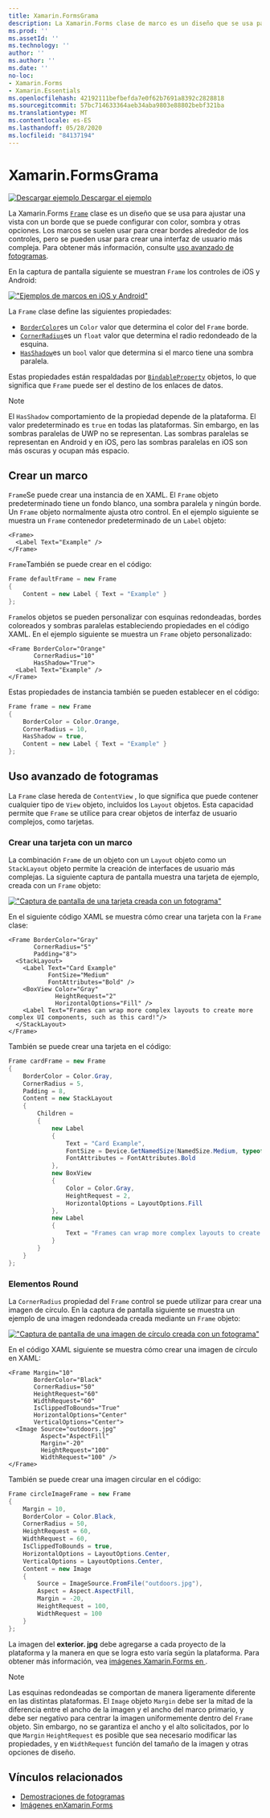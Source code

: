 ```yaml
---
title: Xamarin.FormsGrama
description: La Xamarin.Forms clase de marco es un diseño que se usa para ajustar una vista o un diseño con un borde que se puede configurar con color, sombra y otras opciones.
ms.prod: ''
ms.assetId: ''
ms.technology: ''
author: ''
ms.author: ''
ms.date: ''
no-loc:
- Xamarin.Forms
- Xamarin.Essentials
ms.openlocfilehash: 42192111befbefda7e0f62b7691a8392c2828818
ms.sourcegitcommit: 57bc714633364aeb34aba9803e88802bebf321ba
ms.translationtype: MT
ms.contentlocale: es-ES
ms.lasthandoff: 05/28/2020
ms.locfileid: "84137194"
---
```

# <a name="xamarinforms-frame"></a>Xamarin.FormsGrama

[![Descargar ejemplo](~/media/shared/download.png) Descargar el ejemplo](https://docs.microsoft.com/samples/xamarin/xamarin-forms-samples/userinterface-frame/)

La Xamarin.Forms [`Frame`](xref:Xamarin.Forms.Frame) clase es un diseño que se usa para ajustar una vista con un borde que se puede configurar con color, sombra y otras opciones. Los marcos se suelen usar para crear bordes alrededor de los controles, pero se pueden usar para crear una interfaz de usuario más compleja. Para obtener más información, consulte [uso avanzado de fotogramas](#advanced-frame-usage).

En la captura de pantalla siguiente se muestran `Frame` los controles de iOS y Android:

[!["Ejemplos de marcos en iOS y Android"](frame-images/frame-cropped.png)](frame-images/frame-full.png#lightbox "Ejemplos de fotogramas en iOS y Android")

La `Frame` clase define las siguientes propiedades:

* [`BorderColor`](xref:Xamarin.Forms.Frame.BorderColor)es un `Color` valor que determina el color del `Frame` borde.
* [`CornerRadius`](xref:Xamarin.Forms.Frame.CornerRadius)es un `float` valor que determina el radio redondeado de la esquina.
* [`HasShadow`](xref:Xamarin.Forms.Frame.HasShadow)es un `bool` valor que determina si el marco tiene una sombra paralela.

Estas propiedades están respaldadas por [`BindableProperty`](xref:Xamarin.Forms.BindableProperty) objetos, lo que significa que `Frame` puede ser el destino de los enlaces de datos.

> [!NOTE]
> El `HasShadow` comportamiento de la propiedad depende de la plataforma. El valor predeterminado es `true` en todas las plataformas. Sin embargo, en las sombras paralelas de UWP no se representan. Las sombras paralelas se representan en Android y en iOS, pero las sombras paralelas en iOS son más oscuras y ocupan más espacio.

## <a name="create-a-frame"></a>Crear un marco

`Frame`Se puede crear una instancia de en XAML. El `Frame` objeto predeterminado tiene un fondo blanco, una sombra paralela y ningún borde. Un `Frame` objeto normalmente ajusta otro control. En el ejemplo siguiente se muestra un `Frame` contenedor predeterminado de un `Label` objeto:

```xaml
<Frame>
  <Label Text="Example" />
</Frame>
```

`Frame`También se puede crear en el código:

```csharp
Frame defaultFrame = new Frame
{
    Content = new Label { Text = "Example" }
};
```

`Frame`los objetos se pueden personalizar con esquinas redondeadas, bordes coloreados y sombras paralelas estableciendo propiedades en el código XAML. En el ejemplo siguiente se muestra un `Frame` objeto personalizado:

```xaml
<Frame BorderColor="Orange"
       CornerRadius="10"
       HasShadow="True">
  <Label Text="Example" />
</Frame>
```

Estas propiedades de instancia también se pueden establecer en el código:

```csharp
Frame frame = new Frame
{
    BorderColor = Color.Orange,
    CornerRadius = 10,
    HasShadow = true,
    Content = new Label { Text = "Example" }
};
```

## <a name="advanced-frame-usage"></a>Uso avanzado de fotogramas

La `Frame` clase hereda de `ContentView` , lo que significa que puede contener cualquier tipo de `View` objeto, incluidos los `Layout` objetos. Esta capacidad permite que `Frame` se utilice para crear objetos de interfaz de usuario complejos, como tarjetas.

### <a name="create-a-card-with-a-frame"></a>Crear una tarjeta con un marco

La combinación `Frame` de un objeto con un `Layout` objeto como un `StackLayout` objeto permite la creación de interfaces de usuario más complejas. La siguiente captura de pantalla muestra una tarjeta de ejemplo, creada con un `Frame` objeto:

[!["Captura de pantalla de una tarjeta creada con un fotograma"](frame-images/frame-card-cropped.png)](frame-images/frame-full.png#lightbox "Captura de pantalla de una tarjeta creada con un marco")

En el siguiente código XAML se muestra cómo crear una tarjeta con la `Frame` clase:

```xaml
<Frame BorderColor="Gray"
       CornerRadius="5"
       Padding="8">
  <StackLayout>
    <Label Text="Card Example"
           FontSize="Medium"
           FontAttributes="Bold" />
    <BoxView Color="Gray"
             HeightRequest="2"
             HorizontalOptions="Fill" />
    <Label Text="Frames can wrap more complex layouts to create more complex UI components, such as this card!"/>
  </StackLayout>
</Frame>
```

También se puede crear una tarjeta en el código:

```csharp
Frame cardFrame = new Frame
{
    BorderColor = Color.Gray,
    CornerRadius = 5,
    Padding = 8,
    Content = new StackLayout
    {
        Children =
        {
            new Label
            {
                Text = "Card Example",
                FontSize = Device.GetNamedSize(NamedSize.Medium, typeof(Label)),
                FontAttributes = FontAttributes.Bold
            },
            new BoxView
            {
                Color = Color.Gray,
                HeightRequest = 2,
                HorizontalOptions = LayoutOptions.Fill
            },
            new Label
            {
                Text = "Frames can wrap more complex layouts to create more complex UI components, such as this card!"
            }
        }
    }
};
```

### <a name="round-elements"></a>Elementos Round

La `CornerRadius` propiedad del `Frame` control se puede utilizar para crear una imagen de círculo. En la captura de pantalla siguiente se muestra un ejemplo de una imagen redondeada creada mediante un `Frame` objeto:

[!["Captura de pantalla de una imagen de círculo creada con un fotograma"](frame-images/circle-image-cropped.png)](frame-images/frame-full.png#lightbox "Captura de pantalla de una imagen de círculo creada con un marco")

En el código XAML siguiente se muestra cómo crear una imagen de círculo en XAML:

```xaml
<Frame Margin="10"
       BorderColor="Black"
       CornerRadius="50"
       HeightRequest="60"
       WidthRequest="60"
       IsClippedToBounds="True"
       HorizontalOptions="Center"
       VerticalOptions="Center">
  <Image Source="outdoors.jpg"
         Aspect="AspectFill"
         Margin="-20"
         HeightRequest="100"
         WidthRequest="100" />
</Frame>
```

También se puede crear una imagen circular en el código:

```csharp
Frame circleImageFrame = new Frame
{
    Margin = 10,
    BorderColor = Color.Black,
    CornerRadius = 50,
    HeightRequest = 60,
    WidthRequest = 60,
    IsClippedToBounds = true,
    HorizontalOptions = LayoutOptions.Center,
    VerticalOptions = LayoutOptions.Center,
    Content = new Image
    {
        Source = ImageSource.FromFile("outdoors.jpg"),
        Aspect = Aspect.AspectFill,
        Margin = -20,
        HeightRequest = 100,
        WidthRequest = 100
    }
};
```

La imagen del **exterior. jpg** debe agregarse a cada proyecto de la plataforma y la manera en que se logra esto varía según la plataforma. Para obtener más información, vea [imágenes Xamarin.Forms en ](~/xamarin-forms/user-interface/images.md).

> [!NOTE]
> Las esquinas redondeadas se comportan de manera ligeramente diferente en las distintas plataformas. El `Image` objeto `Margin` debe ser la mitad de la diferencia entre el ancho de la imagen y el ancho del marco primario, y debe ser negativo para centrar la imagen uniformemente dentro del `Frame` objeto. Sin embargo, no se garantiza el ancho y el alto solicitados, por lo que `Margin` `HeightRequest` es posible que sea necesario modificar las propiedades, y en `WidthRequest` función del tamaño de la imagen y otras opciones de diseño.

## <a name="related-links"></a>Vínculos relacionados

* [Demostraciones de fotogramas](https://docs.microsoft.com/samples/xamarin/xamarin-forms-samples/userinterface-frame/)
* [Imágenes enXamarin.Forms](~/xamarin-forms/user-interface/images.md)
